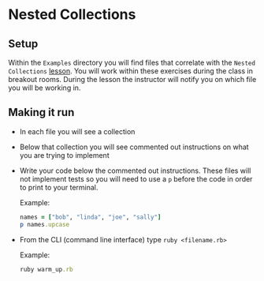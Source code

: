 <!-- Updated 12/13/2022 -->

# Nested Collections

## Setup
Within the `Examples` directory you will find files that correlate with the `Nested Collections` [lesson](https://backend.turing.edu/module1/lessons/nested_collections). You will work within these exercises during the class in breakout rooms. During the lesson the instructor will notify you on which file you will be working in.

## Making it run
- In each file you will see a collection
- Below that collection you will see commented out instructions on what you are trying to implement
- Write your code below the commented out instructions. These files will not implement tests so you will need to use a `p`
  before the code in order to print to your terminal.

  Example:
  ```ruby
  names = ["bob", "linda", "joe", "sally"]
  p names.upcase
  ```
- From the CLI (command line interface) type `ruby <filename.rb>`

  Example:
  ```ruby
  ruby warm_up.rb
  ```
